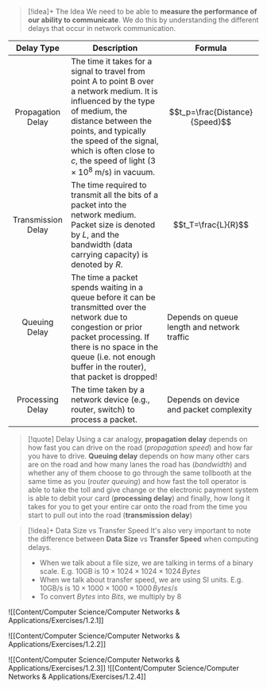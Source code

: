 
> [!idea]+ The Idea
> We need to be able to **measure the performance of our ability to communicate**. We do this by understanding the different delays that occur in network communication.

| Delay Type                          | Description                                                                                                                                                                                                                                                                              | Formula                                     |
| ----------------------------------- | ---------------------------------------------------------------------------------------------------------------------------------------------------------------------------------------------------------------------------------------------------------------------------------------- | ------------------------------------------- |
| <center>Propagation Delay</center>  | The time it takes for a signal to travel from point A to point B over a network medium. It is influenced by the type of medium, the distance between the points, and typically the speed of the signal, which is often close to $c$, the speed of light $(3 \times 10^8$ m/s) in vacuum. | $$t_p=\frac{Distance}{Speed}$$              |
| <center>Transmission Delay</center> | The time required to transmit all the bits of a packet into the network medium. Packet size is denoted by $L$, and the bandwidth (data carrying capacity) is denoted by $R$.                                                                                                             | $$t_T=\frac{L}{R}$$                         |
| <center>Queuing Delay</center>      | The time a packet spends waiting in a queue before it can be transmitted over the network due to congestion or prior packet processing. If there is no space in the queue (i.e. not enough buffer in the router), that packet is dropped!                                                | Depends on queue length and network traffic |
| <center>Processing Delay</center>   | The time taken by a network device (e.g., router, switch) to process a packet.                                                                                                                                                                                                           | Depends on device and packet complexity     |


> [!quote] Delay 
> Using a car analogy, **propagation delay** depends on how fast you can drive on the road (*propagation speed*) and how far you have to drive. **Queuing delay** depends on how many other cars are on the road and how many lanes the road has (*bandwidth*) and whether any of them choose to go through the same tollbooth at the same time as you (*router queuing*) and how fast the toll operator is able to take the toll and give change or the electronic payment system is able to debit your card (**processing delay**) and finally, how long it takes for you to get your entire car onto the road from the time you start to pull out into the road (**transmission delay**)[  
](https://forums.cs.adelaide.edu.au/forums/draftfile.php/26897/user/draft/496807316/intro-capture-1.pcapng)


> [!idea]+ Data Size vs Transfer Speed
> It's also very important to note the difference between **Data Size** vs **Transfer Speed** when computing delays.
> - When we talk about a file size, we are talking in terms of a binary scale. E.g. 10GB is $10\times1024\times1024\times1024\,Bytes$
> - When we talk about transfer speed, we are using SI units. E.g. 10GB/s is $10\times1000\times1000\times1000\,Bytes/s$
> - To convert $Bytes$ into $Bits$, we multiply by $8$

![[Content/Computer Science/Computer Networks & Applications/Exercises/1.2.1]]

![[Content/Computer Science/Computer Networks & Applications/Exercises/1.2.2]]

![[Content/Computer Science/Computer Networks & Applications/Exercises/1.2.3]]
![[Content/Computer Science/Computer Networks & Applications/Exercises/1.2.4]]
